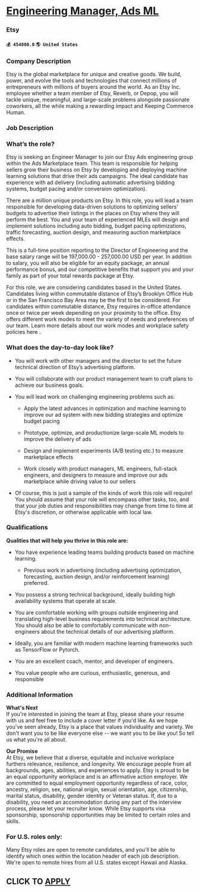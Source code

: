 # [Engineering Manager, Ads ML](https://www.remotewlb.com/apply/engineering-manager-ads-ml-55627)  
### Etsy  
#### `💰 454000.0` `🌎 United States`  

### Company Description

Etsy is the global marketplace for unique and creative goods. We build, power, and evolve the tools and technologies that connect millions of entrepreneurs with millions of buyers around the world. As an Etsy Inc. employee whether a team member of Etsy, Reverb, or Depop, you will tackle unique, meaningful, and large-scale problems alongside passionate coworkers, all the while making a rewarding impact and Keeping Commerce Human.

### Job Description

### What’s the role?

Etsy is seeking an Engineer Manager to join our Etsy Ads engineering group within the Ads Marketplace team. This team is responsible for helping sellers grow their business on Etsy by developing and deploying machine learning solutions that drive their ads campaigns. The ideal candidate has experience with ad delivery (including automatic advertising bidding systems, budget pacing and/or conversion optimization).

There are a million unique products on Etsy. In this role, you will lead a team responsible for developing data-driven solutions to optimizing sellers' budgets to advertise their listings in the places on Etsy where they will perform the best. You and your team of experienced MLEs will design and implement solutions including auto bidding, budget pacing optimizations, traffic forecasting, auction design, and measuring auction marketplace effects.

This is a full-time position reporting to the Director of Engineering and the base salary range will be 197,000.00 - 257,000.00 USD per year. In addition to salary, you will also be eligible for an equity package, an annual performance bonus, and our competitive benefits that support you and your family as part of your total rewards package at Etsy.

For this role, we are considering candidates based in the United States. Candidates living within commutable distance of Etsy’s Brooklyn Office Hub or in the San Francisco Bay Area may be the first to be considered. For candidates within commutable distance, Etsy requires in-office attendance once or twice per week depending on your proximity to the office. Etsy offers different work modes to meet the variety of needs and preferences of our team. Learn more details about our work modes and workplace safety policies here **.**

### What does the day-to-day look like?

  * You will work with other managers and the director to set the future technical direction of Etsy’s advertising platform.

  * You will collaborate with our product management team to craft plans to achieve our business goals.

  * You will lead work on challenging engineering problems such as: 

    * Apply the latest advances in optimization and machine learning to improve our ad system with new bidding strategies and optimize budget pacing

    * Prototype, optimize, and productionize large-scale ML models to improve the delivery of ads

    * Design and implement experiments (A/B testing etc.) to measure marketplace effects 

    * Work closely with product managers, ML engineers, full-stack engineers, and designers to measure and improve our ads marketplace while driving value to our sellers

  * Of course, this is just a sample of the kinds of work this role will require! You should assume that your role will encompass other tasks, too, and that your job duties and responsibilities may change from time to time at Etsy's discretion, or otherwise applicable with local law.

### Qualifications

 **Qualities that will help you thrive in this role are:**

  * You have experience leading teams building products based on machine learning. 

    * Previous work in advertising (including advertising optimization, forecasting, auction design, and/or reinforcement learning) preferred.

  * You possess a strong technical background, ideally building high availability systems that operate at scale.

  * You are comfortable working with groups outside engineering and translating high-level business requirements into technical architecture. You should also be able to comfortably communicate with non-engineers about the technical details of our advertising platform.

  * Ideally, you are familiar with modern machine learning frameworks such as TensorFlow or Pytorch. 

  * You are an excellent coach, mentor, and developer of engineers. 

  * You value people who are curious, enthusiastic, generous, and responsible

### Additional Information

 **What's Next**  
If you're interested in joining the team at Etsy, please share your resume with us and feel free to include a cover letter if you'd like. As we hope you've seen already, Etsy is a place that values individuality and variety. We don't want you to be like everyone else -- we want you to be like you! So tell us what you're all about.

 **Our Promise**  
At Etsy, we believe that a diverse, equitable and inclusive workplace furthers relevance, resilience, and longevity. We encourage people from all backgrounds, ages, abilities, and experiences to apply. Etsy is proud to be an equal opportunity workplace and is an affirmative action employer. We are committed to equal employment opportunity regardless of race, color, ancestry, religion, sex, national origin, sexual orientation, age, citizenship, marital status, disability, gender identity or Veteran status. If, due to a  
disability, you need an accommodation during any part of the interview process, please let your recruiter know. While Etsy supports visa sponsorship, sponsorship opportunities may be limited to certain roles and skills.

### For U.S. roles only:

Many Etsy roles are open to remote candidates, and you'll be able to identify which ones within the location header of each job description. We're open to remote hires from all U.S. states except Hawaii and Alaska.

  
## CLICK TO [APPLY](https://www.remotewlb.com/apply/engineering-manager-ads-ml-55627)

